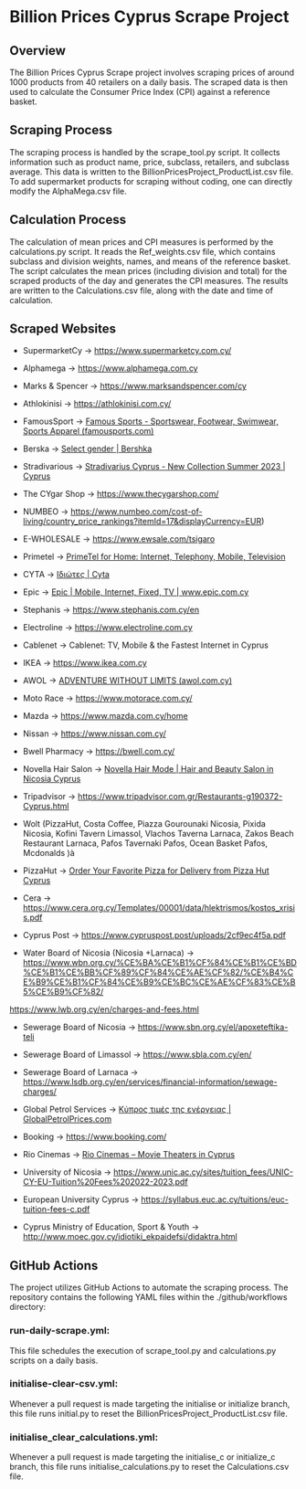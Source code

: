 
# Billion Prices Cyprus Scrape Project

## Overview

The Billion Prices Cyprus Scrape project involves scraping prices of around 1000 products from 40 retailers on a daily basis. The scraped data is then used to calculate the Consumer Price Index (CPI) against a reference basket.

## Scraping Process

The scraping process is handled by the scrape_tool.py script. It collects information such as product name, price, subclass, retailers, and subclass average. This data is written to the BillionPricesProject_ProductList.csv file. To add supermarket products for scraping without coding, one can directly modify the AlphaMega.csv file.

## Calculation Process

The calculation of mean prices and CPI measures is performed by the calculations.py script. It reads the Ref_weights.csv file, which contains subclass and division weights, names, and means of the reference basket. The script calculates the mean prices (including division and total) for the scraped products of the day and generates the CPI measures. The results are written to the Calculations.csv file, along with the date and time of calculation.

## Scraped Websites

- SupermarketCy -> https://www.supermarketcy.com.cy/  

- Alphamega -> https://www.alphamega.com.cy 

- Marks & Spencer -> https://www.marksandspencer.com/cy  

- Athlokinisi -> https://athlokinisi.com.cy/  

- FamousSport -> [Famous Sports - Sportswear, Footwear, Swimwear, Sports Apparel (famousports.com) ](https://www.famousports.com/en)

- Berska -> [Select gender | Bershka ](https://www.bershka.com/cy/h-man.html)

- Stradivarious -> [Stradivarius Cyprus - New Collection Summer 2023 | Cyprus ](https://www.stradivarius.com/cy/)

- The CYgar Shop -> https://www.thecygarshop.com/ 

- NUMBEO -> https://www.numbeo.com/cost-of-living/country_price_rankings?itemId=17&displayCurrency=EUR) 

- E-WHOLESALE -> https://www.ewsale.com/tsigaro   

- Primetel -> [PrimeTel for Home: Internet, Telephony, Mobile, Television](https://primetel.com.cy/en) 

- CYTA -> [Ιδιώτες | Cyta ](https://www.cyta.com.cy/personal)

- Epic -> [Epic | Mobile, Internet, Fixed, TV | www.epic.com.cy ](https://www.epic.com.cy/en/page/start/home)

- Stephanis -> https://www.stephanis.com.cy/en  

- Electroline -> https://www.electroline.com.cy  

- Cablenet -> Cablenet: TV, Mobile & the Fastest Internet in Cyprus 

- IKEA -> https://www.ikea.com.cy  

- AWOL -> [ADVENTURE WITHOUT LIMITS (awol.com.cy) ](https://www.awol.com.cy)

- Moto Race -> https://www.motorace.com.cy/  

- Mazda -> https://www.mazda.com.cy/home  

- Nissan -> https://www.nissan.com.cy/   

- Bwell Pharmacy -> https://bwell.com.cy/  

- Novella Hair Salon -> [Novella Hair Mode | Hair and Beauty Salon in Nicosia Cyprus](https://cablenet.com.cy/en/) 

- Tripadvisor -> https://www.tripadvisor.com.gr/Restaurants-g190372-Cyprus.html  

- Wolt (PizzaHut, Costa Coffee, Piazza Gourounaki Nicosia, Pixida Nicosia, Kofini Tavern Limassol, Vlachos Taverna Larnaca, Zakos Beach Restaurant Larnaca, Pafos Tavernaki Pafos, Ocean Basket Pafos, Mcdonalds )à 

- PizzaHut -> [Order Your Favorite Pizza for Delivery from Pizza Hut Cyprus ](https://www.pizzahut.com.cy)

- Cera -> https://www.cera.org.cy/Templates/00001/data/hlektrismos/kostos_xrisis.pdf 

- Cyprus Post -> https://www.cypruspost.post/uploads/2cf9ec4f5a.pdf                    

- Water Board of Nicosia (Nicosia +Larnaca) -> https://www.wbn.org.cy/%CE%BA%CE%B1%CF%84%CE%B1%CE%BD%CE%B1%CE%BB%CF%89%CF%84%CE%AE%CF%82/%CE%B4%CE%B9%CE%B1%CF%84%CE%B9%CE%BC%CE%AE%CF%83%CE%B5%CE%B9%CF%82/   

https://www.lwb.org.cy/en/charges-and-fees.html 

- Sewerage Board of Nicosia -> https://www.sbn.org.cy/el/apoxeteftika-teli  

- Sewerage Board of Limassol -> https://www.sbla.com.cy/en/ 

- Sewerage Board of Larnaca -> https://www.lsdb.org.cy/en/services/financial-information/sewage-charges/ 

- Global Petrol Services -> [Κύπρος τιμές της ενέργειας | GlobalPetrolPrices.com ](https://gr.globalpetrolprices.com/Cyprus/)

- Booking -> https://www.booking.com/  

- Rio Cinemas -> [Rio Cinemas – Movie Theaters in Cyprus](http://www.riocinemas.com.cy) 

- University of Nicosia -> https://www.unic.ac.cy/sites/tuition_fees/UNIC-CY-EU-Tuition%20Fees%202022-2023.pdf   

- European University Cyprus -> https://syllabus.euc.ac.cy/tuitions/euc-tuition-fees-c.pdf  

- Cyprus Ministry of Education, Sport & Youth -> http://www.moec.gov.cy/idiotiki_ekpaidefsi/didaktra.html  

 
 

## GitHub Actions

The project utilizes GitHub Actions to automate the scraping process. The repository contains the following YAML files within the ./github/workflows directory:

### run-daily-scrape.yml: 
This file schedules the execution of scrape_tool.py and calculations.py scripts on a daily basis.
### initialise-clear-csv.yml: 
Whenever a pull request is made targeting the initialise or initialize branch, this file runs initial.py to reset the BillionPricesProject_ProductList.csv file.
### initialise_clear_calculations.yml: 
Whenever a pull request is made targeting the initialise_c or initialize_c branch, this file runs initialise_calculations.py to reset the Calculations.csv file.

